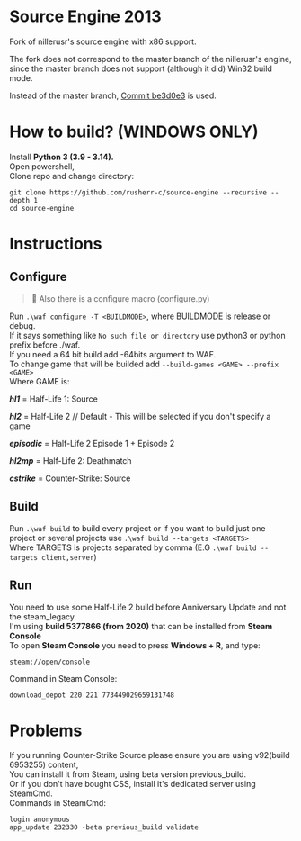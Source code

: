 # Source Engine 2013
Fork of nillerusr's source engine with x86 support.

The fork does not correspond to the master branch of the nillerusr's engine, since the master branch does not support (although it did) Win32 build mode.

Instead of the master branch, <a href="https://github.com/nillerusr/source-engine/tree/be3d0e301f2bf7c53267378ad8c932084077967f">Commit be3d0e3</a> is used.

# How to build? (WINDOWS ONLY)
Install <b>Python 3 (3.9 - 3.14).</b><br>
Open powershell,<br>
Clone repo and change directory:
```
git clone https://github.com/rusherr-c/source-engine --recursive --depth 1
cd source-engine
```

# Instructions
## Configure
> 📝
> Also there is a configure macro (configure.py)

Run `.\waf configure -T <BUILDMODE>`, where BUILDMODE is release or debug.<br>
If it says something like `No such file or directory` use python3 or python prefix before ./waf.<br>
If you need a 64 bit build add -64bits argument to WAF.<br>
To change game that will be builded add `--build-games <GAME> --prefix <GAME>`<br>
Where GAME is:

**_hl1_** = Half-Life 1: Source

**_hl2_** = Half-Life 2 // Default - This will be selected if you don't specify a game

**_episodic_** = Half-Life 2 Episode 1 + Episode 2

**_hl2mp_** = Half-Life 2: Deathmatch

**_cstrike_** = Counter-Strike: Source

## Build

Run `.\waf build` to build every project or if you want to build just one project or several projects use `.\waf build --targets <TARGETS>`<br>
Where TARGETS is projects separated by comma (E.G `.\waf build --targets client,server`)<br>

## Run

You need to use some Half-Life 2 build before Anniversary Update and not the steam_legacy.<br>
I'm using <b>build 5377866 (from 2020)</b> that can be installed from <b>Steam Console</b> <br>
To open <b>Steam Console</b> you need to press <b>Windows + R</b>, and type:<br>
```
steam://open/console
```
Command in Steam Console:
```
download_depot 220 221 773449029659131748
```

# Problems
If you running Counter-Strike Source please ensure you are using v92(build 6953255) content,<br>
You can install it from Steam, using beta version previous_build.<br>
Or if you don't have bought CSS, install it's dedicated server using SteamCmd.<br>
Commands in SteamCmd:
```
login anonymous
app_update 232330 -beta previous_build validate
```
